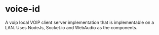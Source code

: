 # voice-id
A voip local VOIP client server implementation that is implementable on a LAN. Uses NodeJs, Socket.io and WebAudio as the components.
